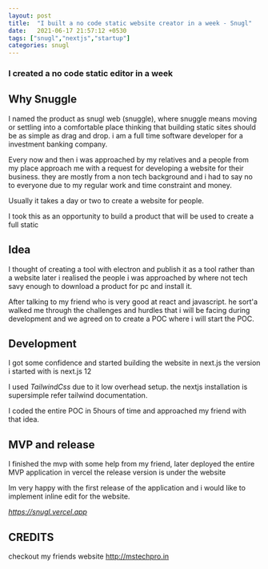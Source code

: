 ```yaml
---
layout: post
title:  "I built a no code static website creator in a week - Snugl"
date:   2021-06-17 21:57:12 +0530
tags: ["snugl","nextjs","startup"]
categories: snugl
---
```


### I created a no code static editor in a week


## Why Snuggle
I named the product as snugl web (snuggle), where snuggle means moving or settling into a comfortable place
thinking that building static sites should be as simple as drag and drop. i am a full time software developer
for a investment banking company. 

Every now and then i was approached by my relatives and a people from my place approach me with a request for
developing a website for their business. they are mostly from a non tech background and i had to say no to everyone
due to my regular work and time constraint and money.

Usually it takes a day or two to create a website for people.

I took this as an opportunity to build a product that
will be used to create a full static 

## Idea
I thought of creating a tool with electron and publish it as a tool rather than a website later i realised the people
i was approached by where not tech savy enough to download a product for pc and install it. 

After talking to my friend who is very good at react and javascript. he sort'a walked me through the challenges 
and hurdles that i will be facing during development and we agreed on to create a POC where i will start the POC.


## Development 

I got some confidence and started building the
website in next.js the version i started with is next.js 12

I used *TailwindCss* due to it low overhead setup. the nextjs installation is supersimple
refer tailwind documentation.

I coded the entire POC in 5hours of time and approached my friend with that idea.



## MVP and release 

I finished the mvp with some help from my friend, later deployed the entire MVP application in vercel
the release version is under the website 

Im very happy with the first release of the application and i would like to implement inline edit for the website.

*https://snugl.vercel.app*


## CREDITS
checkout my friends website http://mstechpro.in


